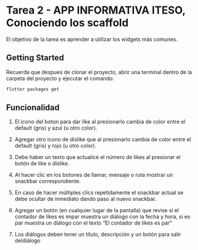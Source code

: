 # Tarea 2 - APP INFORMATIVA ITESO, Conociendo los scaffold

El objetivo de la tarea es aprender a utilizar los widgets más comunes.

## Getting Started

Recuerda que despues de clonar el proyecto, abrir una terminal dentro de la carpeta del proyecto y ejecutar el comando:

```sh
flutter packages get
``` 
## Funcionalidad
1. El icono del boton para dar like al presionarlo cambia de color entre el default (gris) y azul (u otro color).

2. Agregar otro icono de dislike que al presionarlo cambia de color entre el default (gris) y rojo (u otro color).

3. Debe haber un texto que actualice el número de likes al presionar el botón de like o dislike.

4. Al hacer clic en los botones de llamar, mensaje o ruta mostrar un snackbar correspondiente.

5. En caso de hacer múltiples clics repetidamente el snackbar actual se debe ocultar de inmediato dando paso al nuevo snackbar.

6. Agregar un botón (en cualquier lugar de la pantalla) que revise si el contador de likes es impar muestra un diálogo con la fecha y hora, si es par muestra un diálogo con el texto “El contador de likes es par”

7. Los diálogos deben tener un título, descripción y un botón para salir deldiálogo
